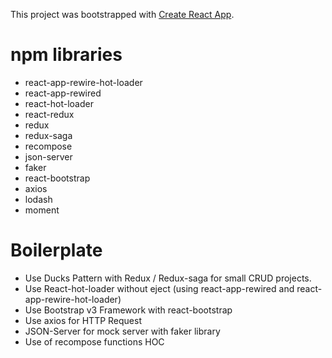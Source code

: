 This project was bootstrapped with [Create React App](https://github.com/facebookincubator/create-react-app).

# npm libraries

* react-app-rewire-hot-loader
* react-app-rewired
* react-hot-loader
* react-redux
* redux
* redux-saga
* recompose
* json-server
* faker
* react-bootstrap
* axios
* lodash
* moment

# Boilerplate

* Use Ducks Pattern with Redux / Redux-saga for small CRUD projects.
* Use React-hot-loader without eject (using react-app-rewired and react-app-rewire-hot-loader)
* Use Bootstrap v3 Framework with react-bootstrap
* Use axios for HTTP Request
* JSON-Server for mock server with faker library
* Use of recompose functions HOC  
